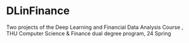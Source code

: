 # DLinFinance
Two projects of the Deep Learning and Financial Data Analysis Course , THU Computer Science &amp; Finance dual degree program, 24 Spring
